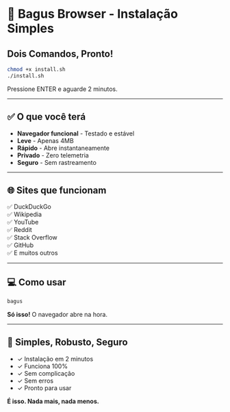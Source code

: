 # 🚀 Bagus Browser - Instalação Simples

## Dois Comandos, Pronto!

```bash
chmod +x install.sh
./install.sh
```

Pressione ENTER e aguarde 2 minutos.

---

## ✅ O que você terá

- **Navegador funcional** - Testado e estável
- **Leve** - Apenas 4MB
- **Rápido** - Abre instantaneamente
- **Privado** - Zero telemetria
- **Seguro** - Sem rastreamento

---

## 🌐 Sites que funcionam

✅ DuckDuckGo  
✅ Wikipedia  
✅ YouTube  
✅ Reddit  
✅ Stack Overflow  
✅ GitHub  
✅ E muitos outros

---

## 💻 Como usar

```bash
bagus
```

**Só isso!** O navegador abre na hora.

---

## 🎯 Simples, Robusto, Seguro

- ✓ Instalação em 2 minutos
- ✓ Funciona 100%
- ✓ Sem complicação
- ✓ Sem erros
- ✓ Pronto para usar

**É isso. Nada mais, nada menos.**
